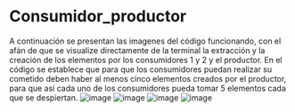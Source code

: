 # Consumidor_productor

A continuación se presentan las imagenes del código funcionando, con el afán de que se visualize directamente de la terminal la extracción y la creación de los elementos por los consumidores 1 y 2 y el productor.
En el código se establece que para que los consumidores puedan realizar su cometido deben haber al menos cinco elementos creados por el productor, para que así cada uno de los consumidores pueda tomar 5 elementos cada que se despiertan.
![image](https://github.com/JeyFlogui/Consumidor_productor/assets/107779982/6fec1c27-33ec-4d1d-8d1a-9e38dbfdb830)
![image](https://github.com/JeyFlogui/Consumidor_productor/assets/107779982/c9a936f9-f3cc-42ee-9046-c21eefe34fe9)
![image](https://github.com/JeyFlogui/Consumidor_productor/assets/107779982/8b41da78-a117-4ac0-9292-97e72ff10540)
![image](https://github.com/JeyFlogui/Consumidor_productor/assets/107779982/12845a96-fbc6-4641-93e2-744c4e7e35c3)
